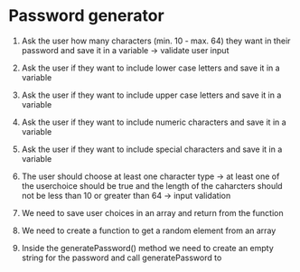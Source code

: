 # Password generator

1. Ask the user how many characters (min. 10 - max. 64) they want in their password and save it in a variable -> validate user input

2. Ask the user if they want to include lower case letters and save it in a variable

3. Ask the user if they want to include upper case letters and save it in a variable

4. Ask the user if they want to include numeric characters and save it in a variable

5. Ask the user if they want to include special characters and save it in a variable

6. The user should choose at least one character type -> at least one of the userchoice should be true and the length of the caharcters should not be less than 10 or greater than 64 -> input validation

7. We need to save user choices in an array and return from the function

8. We need to create a function to get a random element from an array

9. Inside the generatePassword() method we need to create an empty string for the password and call generatePassword to 
